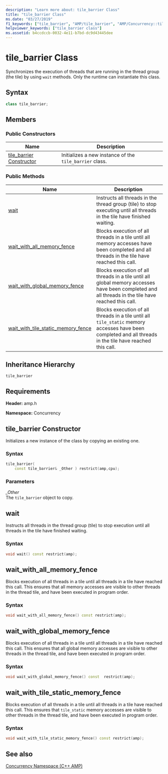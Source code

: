```yaml
---
description: "Learn more about: tile_barrier Class"
title: "tile_barrier Class"
ms.date: "03/27/2019"
f1_keywords: ["tile_barrier", "AMP/tile_barrier", "AMP/Concurrency::tile_barrier::tile_barrier::tile_barrier", "AMP/Concurrency::tile_barrier::tile_barrier::wait", "AMP/Concurrency::tile_barrier::tile_barrier::wait_with_all_memory_fence", "AMP/Concurrency::tile_barrier::tile_barrier::wait_with_global_memory_fence", "AMP/Concurrency::tile_barrier::tile_barrier::wait_with_tile_static_memory_fence"]
helpviewer_keywords: ["tile_barrier class"]
ms.assetid: b4ccdccb-0032-4e11-b7bd-dc9d43445dee
---
```

# tile_barrier Class

Synchronizes the execution of threads that are running in the thread group (the tile) by using `wait` methods. Only the runtime can instantiate this class.

## Syntax

```cpp
class tile_barrier;
```

## Members

### Public Constructors

|Name|Description|
|----------|-----------------|
|[tile_barrier Constructor](#ctor)|Initializes a new instance of the `tile_barrier` class.|

### Public Methods

|Name|Description|
|----------|-----------------|
|[wait](#wait)|Instructs all threads in the thread group (tile) to stop executing until all threads in the tile have finished waiting.|
|[wait_with_all_memory_fence](#wait_with_all_memory_fence)|Blocks execution of all threads in a tile until all memory accesses have been completed and all threads in the tile have reached this call.|
|[wait_with_global_memory_fence](#wait_with_global_memory_fence)|Blocks execution of all threads in a tile until all global memory accesses have been completed and all threads in the tile have reached this call.|
|[wait_with_tile_static_memory_fence](#wait_with_tile_static_memory_fence)|Blocks execution of all threads in a tile until all `tile_static` memory accesses have been completed and all threads in the tile have reached this call.|

## Inheritance Hierarchy

`tile_barrier`

## Requirements

**Header:** amp.h

**Namespace:** Concurrency

## <a name="ctor"></a> tile_barrier Constructor

Initializes a new instance of the class by copying an existing one.

### Syntax

```cpp
tile_barrier(
    const tile_barrier& _Other ) restrict(amp,cpu);
```

### Parameters

*_Other*<br/>
The `tile_barrier` object to copy.

## wait

Instructs all threads in the thread group (tile) to stop execution until all threads in the tile have finished waiting.

### Syntax

```cpp
void wait() const restrict(amp);
```

## <a name="wait_with_all_memory_fence"></a> wait_with_all_memory_fence

Blocks execution of all threads in a tile until all threads in a tile have reached this call. This ensures that all memory accesses are visible to other threads in the thread tile, and have been executed in program order.

### Syntax

```cpp
void wait_with_all_memory_fence() const restrict(amp);
```

## <a name="wait_with_global_memory_fence"> wait_with_global_memory_fence

Blocks execution of all threads in a tile until all threads in a tile have reached this call. This ensures that all global memory accesses are visible to other threads in the thread tile, and have been executed in program order.

### Syntax

```cpp
void wait_with_global_memory_fence() const  restrict(amp);
```

## <a name="wait_with_tile_static_memory_fence"> wait_with_tile_static_memory_fence

Blocks execution of all threads in a tile until all threads in a tile have reached this call. This ensures that `tile_static` memory accesses are visible to other threads in the thread tile, and have been executed in program order.

### Syntax

```cpp
void wait_with_tile_static_memory_fence() const restrict(amp);
```

## See also

[Concurrency Namespace (C++ AMP)](concurrency-namespace-cpp-amp.md)
